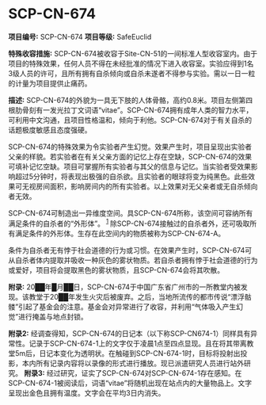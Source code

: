 # SCP-CN-674


**项目编号∶** SCP-CN-674
**项目等级∶** SafeEuclid

**特殊收容措施∶** SCP-CN-674被收容于Site-CN-51的一间标准人型收容室内。由于项目的特殊效果，任何人员不得在未经批准的情况下进入收容室。实验应得到1名3级人员的许可，且所有拥有自杀倾向或自杀未遂者不得参与实验。需以一日一粒的计量为项目提供止痛药。

**描述∶** SCP-CN-674的外貌为一具无下肢的人体骨骼，高约0.8米。项目左侧第四根肋骨刻有一发光拉丁文词语“vitae”。SCP-CN-674拥有成年人类的智力水平，可利用中文沟通，且项目性格温和，倾向于利他。SCP-CN-674对于有关自杀的话题极度敏感且态度强硬。

SCP-CN-674的特殊效果为令实验者产生幻觉。效果产生时，项目呈现出实验者父亲的样貌。若实验者在有关父亲方面的记忆上存在空缺，SCP-CN-674的效果可填补记忆空缺。项目可掌握所有实验者与其父的信息与记忆。当实验者受效果影响超过5分钟时，将表现出极强的自杀欲。且实验者的眼球将变为纯黑色。此些效果可无视房间面积，影响房间内的所有实验者。以上效果对无父亲者或无自杀倾向者无效。

SCP-CN-674可制造出一异维度空间。具SCP-CN-674所称，该空间可容纳所有满足条件的自杀者的“外形体”。<sup class='footnoteref'>
 <a shape='rect' class='footnoteref' id='footnoteref-1' href='javascript:;' onclick='WIKIDOT.page.utils.scrollToReference(&apos;footnote-1&apos;)'>1</a>
</sup>除SCP-CN-674接触过的自杀者外，还可吸取所有满足条件的外形体。生存在此空间内的物质被称为SCP-CN-674-A。

条件为自杀者无有悖于社会道德的行为或习惯。在效果产生时，SCP-CN-674可从自杀者体内提取并吸收一种灰色的雾状物质。若自杀者拥有悖于社会道德的行为或爱好，项目将会提取黑色的雾状物质，且SCP-CN-674会将其吹散。

**附录∶** 20██年█月██日，SCP-CN-674于中国广东省广州市的一所教堂内被发现。该教堂于20██年发生火灾后被废弃。之后，当地所流传的都市传说“漂浮骷髅”引起了基金会的注意。基金会对异常进行了收容，并利用“气体吸入产生幻觉”进行掩盖与地点封锁。






**附录2∶** 经调查得知，SCP-CN-674的日记本（以下称SCP-CN674-1）同样具有异常性。记录于SCP-CN-674-1上的文字仅于凌晨1点至四点显现。且在将其带离教堂5m后，日记本变化为透明状。在触碰到SCP-CN-674-1时，目标将投射出投影，本内所有记录内容将以录像的形式进行播放。现已派遣研究人员进行站外研究。
**附录3∶** 经过研究，证实了SCP-CN-674对SCP-CN-674-1存在感知。在SCP-CN-674-1被阅读后，词语“vitae”将随机出现在站点内的大量物品上。文字呈现出金色且拥有温度。文字会在平均3日内消失。

